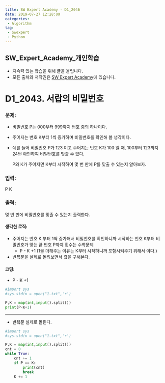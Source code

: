 ```yaml
---
title: SW Expert Academy - D1_2046
date: 2019-07-27 12:28:00
categories:
 - Algorithm
tag:
 - Swexpert
 - Python
---
```


## SW_Expert_Academy_개인학습

- 지속력 있는 학습을 위해 글을 올립니다.
- 모든 출처와 저작권은 [SW Expert Academy][출처]에 있습니다.



# D1_2043. 서랍의 비밀번호

### 문제:

- 비밀번호 P는 000부터 999까지 번호 중의 하나이다.

- 주어지는 번호 K부터 1씩 증가하며 비밀번호를 확인해 볼 생각이다.

- 예를 들어 비밀번호 P가 123 이고 주어지는 번호 K가 100 일 때, 100부터 123까지 24번 확인하여 비밀번호를 맞출 수 있다.

  P와 K가 주어지면 K부터 시작하여 몇 번 만에 P를 맞출 수 있는지 알아보자.  



### 입력:

P K



### 출력:

몇 번 만에 비밀번호를 맞출 수 있는지 출력한다.



#### 생각한 로직:

- 주어지는 번호 K 부터 1씩 증가해서 비밀번호를 확인하니까 시작하는 번호 K부터 비밀번호가 맞는 끝 번호 P까지 횟수는 수학문제
  - P - K +1 (1을 더해주는 이유는 K부터 시작하니까 포함시켜주기 위해서 이다.)
- 반복문을 실제로 돌려보면서 값을 구해본다.



#### 코딩:

- P - K +1

```python
#import sys
#sys.stdin = open("1.txt",'r')

P,K = map(int,input().split())
print(P-K+1)
```

------

- 반복문 실제로 돌린다.

```python
#import sys
#sys.stdin = open("1.txt",'r')

P,K = map(int,input().split())
cnt = 0
while True:
    cnt += 1
    if P == K:
        print(cnt)
        break
    K += 1
```



[출처]: https://www.swexpertacademy.com/